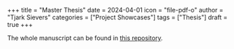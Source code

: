 +++
title = "Master Thesis"
date = 2024-04-01
icon = "file-pdf-o"
author = "Tjark Sievers"
categories = ["Project Showcases"]
tags = ["Thesis"]
draft = true
+++

The whole manuscript can be found in [this repository](https://git.physnet.uni-hamburg.de/tsievers/masters-thesis-manuscript).


